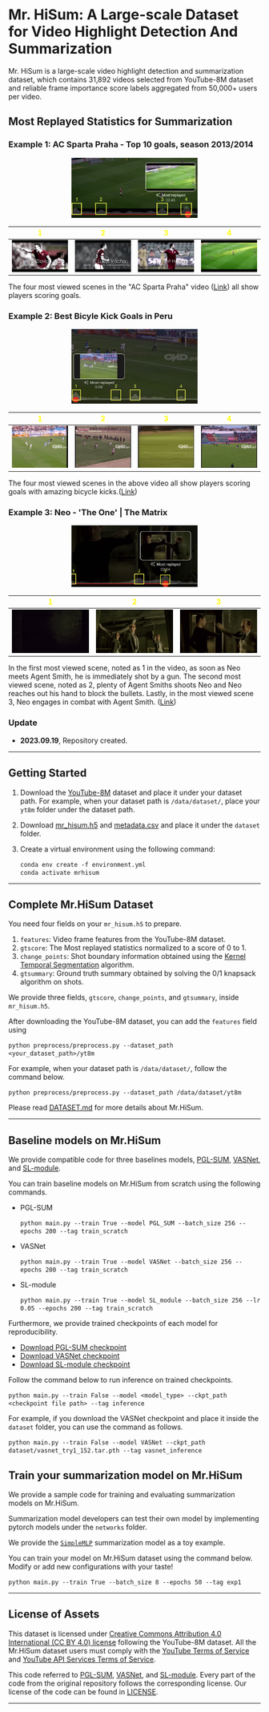 # Mr. HiSum: A Large-scale Dataset for Video Highlight Detection And Summarization

Mr. HiSum is a large-scale video highlight detection and summarization dataset, which contains 31,892 videos selected from YouTube-8M dataset and reliable frame importance score labels aggregated from 50,000+ users per video.  

<!-- <img src="images/most_replayed.jpeg" alt="Example of Most replayed" width="300" height="200"> -->


<!-- <img src="images/AC_sparta_all_gif_resized.gif" alt="Example of Soccer game Most replayed" width="200" height="250"> -->

<!-- **In this repository,**

1. We provide meta data and most replayed labels for 31,892 videos in [dataset](dataset) folder.

2. We provide Most replayed crawler enabling expansion of our dataset.

3. We provide sample codes to apply Mr.HiSum dataset on a video summarization model. -->

## Most Replayed Statistics for Summarization

### Example 1: AC Sparta Praha - Top 10 goals, season 2013/2014

<p align="center">
  <img src="images/AC_sparta_most_replayed_with_numbers.png" width="50%">
</p>

| **<span style="color:yellow">1</span>** | **<span style="color:yellow">2</span>** | **<span style="color:yellow">3</span>** | **<span style="color:yellow">4</span>** |
| --- | --- | --- | --- |
| ![gif1](images/AC_sparta_1_gif.gif) | ![gif2](images/AC_sparta_2_gif.gif) | ![gif3](images/AC_sparta_3_gif.gif) | ![gif4](images/AC_sparta_4_gif.gif) |

The four most viewed scenes in the "AC Sparta Praha" video ([Link](https://youtu.be/hqm6r8xeAew)) all show players scoring goals. 

### Example 2: Best Bicyle Kick Goals in Peru

<p align="center">
  <img src="images/mejores_most_replayed_with_numbers.png" width="50%">
</p>

| **<span style="color:yellow">1</span>** | **<span style="color:yellow">2</span>** | **<span style="color:yellow">3</span>** | **<span style="color:yellow">4</span>** |
| --- | --- | --- | --- |
| ![gif1](images/mejores_1_gif.gif) | ![gif2](images/mejores_2_gif.gif) | ![gif3](images/mejores_3_gif.gif) | ![gif4](images/mejores_4_gif.gif) |

The four most viewed scenes in the above video all show players scoring goals with amazing bicycle kicks.([Link](https://youtu.be/q89vpZ1kwpM))

### Example 3: Neo - 'The One' | The Matrix

<p align="center">
  <img src="images/the_matrix_most_replayed_with_numbers.png" width="50%">
</p>

| **<span style="color:yellow">1</span>** | **<span style="color:yellow">2</span>** | **<span style="color:yellow">3</span>** |
| --- | --- | --- |
| ![gif1](images/the_matrix_1_gif.gif) | ![gif2](images/the_matrix_2_gif.gif) | ![gif3](images/the_matrix_3_gif.gif) |

In the first most viewed scene, noted as 1 in the video, as soon as Neo meets Agent Smith, he is immediately shot by a gun. The second most viewed scene, noted as 2, plenty of Agent Smiths shoots Neo and Neo reaches out his hand to block the bullets. Lastly, in the most viewed scene 3, Neo engages in combat with Agent Smith. ([Link](https://www.youtube.com/watch?v=H-0RHqDWcJE))

### Update
- **2023.09.19**, Repository created.


----
## Getting Started

1. Download the [YouTube-8M](https://research.google.com/youtube8m/) dataset and place it under your dataset path. For example, when your dataset path is `/data/dataset/`, place your `yt8m` folder under the dataset path.

2. Download [mr_hisum.h5](https://drive.google.com/file/d/1ahLq7h-VE410cVTsRl1Kwno4mIQeQdkr/view?usp=sharing) and [metadata.csv](https://drive.google.com/file/d/1GhUSEzPif5h2sUtHsSK9zn4qlEqeKcgY/view?usp=sharing) and place it under the `dataset` folder.

3. Create a virtual environment using the following command:
    ```
    conda env create -f environment.yml
    conda activate mrhisum
    ```

----
## Complete Mr.HiSum Dataset

You need four fields on your `mr_hisum.h5` to prepare.

1. `features`: Video frame features from the YouTube-8M dataset.
2. `gtscore`: The Most replayed statistics normalized to a score of 0 to 1.
3. `change_points`: Shot boundary information obtained using the  [Kernel Temporal Segmentation](https://github.com/TatsuyaShirakawa/KTS) algorithm.
4. `gtsummary`: Ground truth summary obtained by solving the 0/1 knapsack algorithm on shots.

We provide three fields, `gtscore`, `change_points`, and `gtsummary`, inside `mr_hisum.h5`. 

After downloading the YouTube-8M dataset, you can add the `features` field using
```
python preprocess/preprocess.py --dataset_path <your_dataset_path>/yt8m
```
For example, when your dataset path is `/data/dataset/`, follow the command below.
```
python preprocess/preprocess.py --dataset_path /data/dataset/yt8m
```

Please read [DATASET.md](dataset/DATASET.md) for more details about Mr.HiSum.

----
## Baseline models on Mr.HiSum

We provide compatible code for three baselines models, [PGL-SUM](https://github.com/e-apostolidis/PGL-SUM), [VASNet](https://github.com/ok1zjf/VASNet), and [SL-module](https://github.com/ChrisAllenMing/Cross_Category_Video_Highlight).

You can train baseline models on Mr.HiSum from scratch using the following commands.

- PGL-SUM
  ```
  python main.py --train True --model PGL_SUM --batch_size 256 --epochs 200 --tag train_scratch
  ```

- VASNet
  ```
  python main.py --train True --model VASNet --batch_size 256 --epochs 200 --tag train_scratch
  ```

- SL-module
  ```
  python main.py --train True --model SL_module --batch_size 256 --lr 0.05 --epochs 200 --tag train_scratch
  ```

Furthermore, we provide trained checkpoints of each model for reproducibility.
- [Download PGL-SUM checkpoint](https://drive.google.com/file/d/1w_IZ10Iyo6a78UVZZGtKQs3mme-aDK9R/view?usp=sharing)
- [Download VASNet checkpoint](https://drive.google.com/file/d/1-sXg7DId2sIq_Ii8uUDKAbfz9TDSFItM/view?usp=sharing)
- [Download SL-module checkpoint](https://drive.google.com/file/d/1pApoux08h0mWMyaUHN7YX6BNfAoR8-my/view?usp=sharing)

<!-- ** We will further release more checkpoints once the paper is accepted. -->

Follow the command below to run inference on trained checkpoints.
```
python main.py --train False --model <model_type> --ckpt_path <checkpoint file path> --tag inference
```
For example, if you download the VASNet checkpoint and place it inside the `dataset` folder, you can use the command as follows.
```
python main.py --train False --model VASNet --ckpt_path dataset/vasnet_try1_152.tar.pth --tag vasnet_inference
```

## Train your summarization model on Mr.HiSum

We provide a sample code for training and evaluating summarization models on Mr.HiSum.

Summarization model developers can test their own model by implementing pytorch models under the `networks` folder.

We provide the [`SimpleMLP`](networks/mlp.py) summarization model as a toy example.

You can train your model on Mr.HiSum dataset using the command below. Modify or add new configurations with your taste!
```
python main.py --train True --batch_size 8 --epochs 50 --tag exp1
```

----

## License of Assets
This dataset is licensed under [Creative Commons Attribution 4.0 International (CC BY 4.0) license](https://creativecommons.org/licenses/by/4.0/) following the YouTube-8M dataset. All the Mr.HiSum dataset users must comply with the [YouTube Terms of Service](https://www.youtube.com/static?template=terms) and [YouTube API Services Terms of Service](https://developers.google.com/youtube/terms/api-services-terms-of-service#agreement).


This code referred to [PGL-SUM](https://github.com/e-apostolidis/PGL-SUM), [VASNet](https://github.com/ok1zjf/VASNet), and [SL-module](https://github.com/ChrisAllenMing/Cross_Category_Video_Highlight). Every part of the code from the original repository follows the corresponding license.
Our license of the code can be found in [LICENSE](LICENSE).

----
